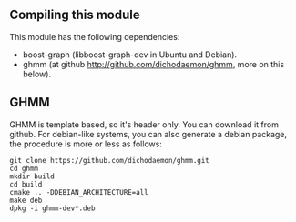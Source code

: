 Compiling this module
---------------------

This module has the following dependencies:

* boost-graph (libboost-graph-dev in Ubuntu and Debian).
* ghmm (at github http://github.com/dichodaemon/ghmm, more on this below).

GHMM
----

GHMM is template based, so it's header only. You can download it from
github. For debian-like systems, you can also generate a debian package, 
the procedure is more or less as follows:

    git clone https://github.com/dichodaemon/ghmm.git
    cd ghmm
    mkdir build
    cd build
    cmake .. -DDEBIAN_ARCHITECTURE=all
    make deb
    dpkg -i ghmm-dev*.deb

